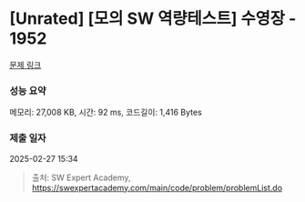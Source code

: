 # [Unrated] [모의 SW 역량테스트] 수영장 - 1952 

[문제 링크](https://swexpertacademy.com/main/code/problem/problemDetail.do?contestProbId=AV5PpFQaAQMDFAUq) 

### 성능 요약

메모리: 27,008 KB, 시간: 92 ms, 코드길이: 1,416 Bytes

### 제출 일자

2025-02-27 15:34



> 출처: SW Expert Academy, https://swexpertacademy.com/main/code/problem/problemList.do